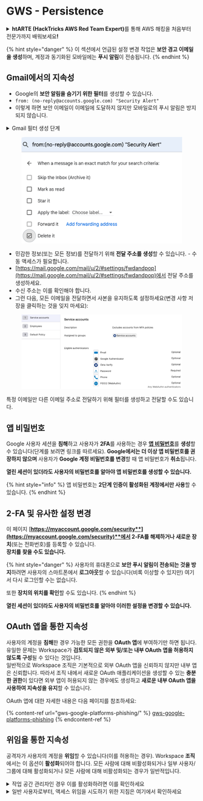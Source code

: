 # GWS - Persistence

<details>

<summary><strong>htARTE (HackTricks AWS Red Team Expert)</strong>를 통해 AWS 해킹을 처음부터 전문가까지 배워보세요<strong>!</strong></summary>

HackTricks를 지원하는 다른 방법:

* **회사를 HackTricks에서 광고하거나 HackTricks를 PDF로 다운로드**하려면 [**SUBSCRIPTION PLANS**](https://github.com/sponsors/carlospolop)를 확인하세요!
* [**공식 PEASS & HackTricks 스웨그**](https://peass.creator-spring.com)를 얻으세요.
* [**The PEASS Family**](https://opensea.io/collection/the-peass-family)를 발견하세요. 독점적인 [**NFTs**](https://opensea.io/collection/the-peass-family) 컬렉션입니다.
* 💬 [**Discord 그룹**](https://discord.gg/hRep4RUj7f) 또는 [**텔레그램 그룹**](https://t.me/peass)에 **참여**하거나 **Twitter**에서 저를 **팔로우**하세요. 🐦 [**@carlospolopm**](https://twitter.com/carlospolopm)**.**
* **HackTricks**와 **HackTricks Cloud** github 저장소에 PR을 제출하여 **해킹 트릭을 공유**하세요.

</details>

{% hint style="danger" %}
이 섹션에서 언급된 설정 변경 작업은 **보안 경고 이메일을 생성**하며, 계정과 동기화된 모바일에는 **푸시 알림**이 전송됩니다.
{% endhint %}

## **Gmail에서의 지속성**

* Google의 **보안 알림을 숨기기 위한 필터**를 생성할 수 있습니다.
* `from: (no-reply@accounts.google.com) "Security Alert"`
* 이렇게 하면 보안 이메일이 이메일에 도달하지 않지만 모바일로의 푸시 알림은 방지되지 않습니다.

<details>

<summary>Gmail 필터 생성 단계</summary>

([**여기**](https://support.google.com/mail/answer/6579)의 지침을 따랐습니다.)

1. [Gmail](https://mail.google.com/)을 엽니다.
2. 상단의 검색 상자에서 **검색 옵션 표시**를 클릭합니다. ![photos tune](https://lh3.googleusercontent.com/cD6YR\_YvqXqNKxrWn2NAWkV6tjJtg8vfvqijKT1\_9zVCrl2sAx9jROKhLqiHo2ZDYTE=w36) .
3. 검색 기준을 입력합니다. 검색이 올바르게 작동하는지 확인하려면 **검색**을 클릭하여 표시되는 이메일을 확인하세요.
4. 검색 창의 하단에서 **필터 생성**을 클릭합니다.
5. 필터가 수행할 작업을 선택합니다.
6. **필터 생성**을 클릭합니다.

현재 필터를 확인하려면 [https://mail.google.com/mail/u/0/#settings/filters](https://mail.google.com/mail/u/0/#settings/filters)에서 확인하세요.

</details>

<figure><img src="../../.gitbook/assets/image (142).png" alt=""><figcaption></figcaption></figure>

* 민감한 정보(또는 모든 정보)를 전달하기 위해 **전달 주소를 생성**할 수 있습니다. - 수동 액세스가 필요합니다.
* [https://mail.google.com/mail/u/2/#settings/fwdandpop](https://mail.google.com/mail/u/2/#settings/fwdandpop)에서 전달 주소를 생성하세요.
* 수신 주소는 이를 확인해야 합니다.
* 그런 다음, 모든 이메일을 전달하면서 사본을 유지하도록 설정하세요(변경 사항 저장을 클릭하는 것을 잊지 마세요):

<figure><img src="../../.gitbook/assets/image (143).png" alt=""><figcaption></figcaption></figure>

특정 이메일만 다른 이메일 주소로 전달하기 위해 필터를 생성하고 전달할 수도 있습니다.

## 앱 비밀번호

Google 사용자 세션을 **침해**하고 사용자가 **2FA**를 사용하는 경우 [**앱 비밀번호**](https://support.google.com/accounts/answer/185833?hl=en)를 **생성**할 수 있습니다(단계를 보려면 링크를 따르세요). **Google에서는 더 이상 앱 비밀번호를 권장하지 않으며** 사용자가 **Google 계정 비밀번호를 변경**할 때 앱 비밀번호가 **취소**됩니다.

**열린 세션이 있더라도 사용자의 비밀번호를 알아야 앱 비밀번호를 생성할 수 있습니다.**

{% hint style="info" %}
앱 비밀번호는 **2단계 인증이 활성화된 계정에서만 사용**할 수 있습니다.
{% endhint %}

## 2-FA 및 유사한 설정 변경

이 페이지 [**https://myaccount.google.com/security**](https://myaccount.google.com/security)**에서 2-FA를 해제하거나 새로운 장치**(또는 전화번호)를 등록할 수 있습니다.\
**장치를 찾을 수도 있습니다.**

{% hint style="danger" %}
사용자의 휴대폰으로 **보안 푸시 알림이 전송되는 것을 방지**하려면 사용자의 스마트폰에서 **로그아웃**할 수 있습니다(비록 이상할 수 있지만) 여기서 다시 로그인할 수는 없습니다.

또한 **장치의 위치를 확인**할 수도 있습니다.
{% endhint %}

**열린 세션이 있더라도 사용자의 비밀번호를 알아야 이러한 설정을 변경할 수 있습니다.**

## OAuth 앱을 통한 지속성

사용자의 계정을 **침해**한 경우 가능한 모든 권한을 **OAuth 앱**에 부여하기만 하면 됩니다. 유일한 문제는 Workspace가 **검토되지 않은 외부 및/또는 내부 OAuth 앱을 허용하지 않도록 구성**될 수 있다는 것입니다.\
일반적으로 Workspace 조직은 기본적으로 외부 OAuth 앱을 신뢰하지 않지만 내부 앱은 신뢰합니다. 따라서 조직 내에서 새로운 OAuth 애플리케이션을 생성할 수 있는 **충분한 권한**이 있다면 외부 앱이 허용되지 않는 경우에도 생성하고 **새로운 내부 OAuth 앱을 사용하여 지속성을 유지**할 수 있습니다.

OAuth 앱에 대한 자세한 내용은 다음 페이지를 참조하세요:

{% content-ref url="gws-google-platforms-phishing/" %}
[gws-google-platforms-phishing](gws-google-platforms-phishing/)
{% endcontent-ref %}

## 위임을 통한 지속성

공격자가 사용자의 계정을 **위임**할 수 있습니다(이를 허용하는 경우). Workspace **조직**에서는 이 옵션이 **활성화**되어야 합니다. 모든 사람에 대해 비활성화되거나 일부 사용자/그룹에 대해 활성화되거나 모든 사람에 대해 비활성화되는 경우가 일반적입니다.

<details>

<summary>작업 공간 관리자인 경우 이를 활성화하려면 이를 확인하세요</summary>

(문서에서 [복사한 정보](https://support.google.com/a/answer/7223765))

조직(예: 직장 또는 학교)의 관리자로서 Gmail 계정에 대한 액세스 위임을 사용자가 할 수 있는지 여부를 제어할 수 있습니다. 모든 사람이 계정을 위임할 수 있도록 할 수도 있고, 특정 부서의 사람들만 위임 설정을 할 수 있도록 할 수도 있습니다

#### 단계 1: 사용자의 Gmail 위임 활성화하기

**시작하기 전에:** 특정 사용자에게 설정을 적용하려면, 그들의 계정을 [조직 단위](https://support.google.com/a/topic/1227584)에 넣으세요.

1. [Google 관리 콘솔](https://support.google.com/a/answer/182076)에 [로그인](https://admin.google.com/)하세요.

현재 계정 CarlosPolop@gmail.com이 아닌 \_관리자 계정\_으로 로그인하세요. 2. 관리 콘솔에서, 메뉴로 이동하세요 ![](https://storage.googleapis.com/support-kms-prod/JxKYG9DqcsormHflJJ8Z8bHuyVI5YheC0lAp)![그리고](https://storage.googleapis.com/support-kms-prod/Th2Tx0uwPMOhsMPn7nRXMUo3vs6J0pto2DTn)![](https://storage.googleapis.com/support-kms-prod/ocGtUSENh4QebLpvZcmLcNRZyaTBcolMRSyl) **앱**![그리고](https://storage.googleapis.com/support-kms-prod/Th2Tx0uwPMOhsMPn7nRXMUo3vs6J0pto2DTn)**Google Workspace**![그리고](https://storage.googleapis.com/support-kms-prod/Th2Tx0uwPMOhsMPn7nRXMUo3vs6J0pto2DTn)**Gmail**![그리고](https://storage.googleapis.com/support-kms-prod/Th2Tx0uwPMOhsMPn7nRXMUo3vs6J0pto2DTn)**사용자 설정**. 3. 설정을 모든 사용자에게 적용하려면, 최상위 조직 단위를 선택한 채로 두세요. 그렇지 않으면, 하위 [조직 단위](https://support.google.com/a/topic/1227584)를 선택하세요. 4. **메일 위임**을 클릭하세요. 5. **도메인 내 다른 사용자에게 메일함 액세스 위임을 허용** 상자를 선택하세요. 6. (선택 사항) 사용자가 계정에서 전송된 위임 메시지에 포함되는 발신자 정보를 지정할 수 있도록 하려면, **사용자가 이 설정을 사용자 정의할 수 있도록 허용** 상자를 선택하세요. 7. 대리인이 전송한 이메일에 포함되는 기본 발신자 정보를 위해 옵션을 선택하세요:

* **계정 소유자와 대리인의 이메일 주소 표시** - 메시지에는 Gmail 계정 소유자와 대리인의 이메일 주소가 포함됩니다.
* **계정 소유자만 표시** - 메시지에는 Gmail 계정 소유자의 이메일 주소만 포함됩니다. 대리인의 이메일 주소는 포함되지 않습니다.

8. (선택 사항) 사용자가 그룹을 대리인으로 추가할 수 있도록 하려면, **사용자가 Google 그룹에 메일함 액세스를 부여할 수 있도록 허용** 상자를 선택하세요.
9. **저장**을 클릭하세요. 하위 조직 단위를 구성한 경우, 상위 조직 단위의 설정을 **상속**하거나 **재정의**할 수 있습니다.
10. (선택 사항) 다른 조직 단위에 대해 Gmail 위임을 활성화하려면, 단계 3-9를 반복하세요.

변경 사항은 최대 24시간이 소요될 수 있지만, 일반적으로 더 빨리 적용됩니다. [자세히 알아보기](https://support.google.com/a/answer/7514107)

#### 단계 2: 사용자가 계정에 대리인 설정하기

위임을 활성화한 후, 사용자는 Gmail 설정으로 이동하여 대리인을 지정할 수 있습니다. 대리인은 사용자를 대신하여 메시지를 읽고, 보내고, 받을 수 있습니다.

자세한 내용은 [이메일 위임 및 공동 작업](https://support.google.com/a/users/answer/138350)을 사용자에게 안내하세요.

</details>

<details>

<summary>일반 사용자로부터, 액세스 위임을 시도하기 위한 지침은 여기에서 확인하세요</summary>

(문서에서 [**복사한 정보**](https://support.google.com/mail/answer/138350))

최대 10명의 대리인을 추가할 수 있습니다.

귀하의 회사, 학교 또는 기타 조직을 통해 Gmail을 사용하는 경우:

* 조직 내에서 최대 1000명의 대리인을 추가할 수 있습니다.
* 일반적인 사용에서, 40명의 대리인이 동시에 Gmail 계정에 액세스할 수 있습니다.
* API 또는 브라우저 확장 프로그램과 같은 자동화된 프로세스를 사용하는 경우, 일부 대리인만 Gmail 계정에 동시에 액세스할 수 있습니다.

1. 컴퓨터에서 [Gmail](https://mail.google.com/)을 엽니다. Gmail 앱에서는 대리인을 추가할 수 없습니다.
2. 오른쪽 상단에서 설정을 클릭하세요 ![설정](https://lh3.googleusercontent.com/p3J-ZSPOLtuBBR\_ofWTFDfdgAYQgi8mR5c76ie8XQ2wjegk7-yyU5zdRVHKybQgUlQ=w36-h36) ![그리고](https://lh3.googleusercontent.com/3\_l97rr0GvhSP2XV5OoCkV2ZDTIisAOczrSdzNCBxhIKWrjXjHucxNwocghoUa39gw=w36-h36) **모든 설정 보기**를 클릭하세요.
3. **계정 및 가져오기** 또는 **계정** 탭을 클릭하세요.
4. "계정에 액세스 권한 부여" 섹션에서 **다른 계정 추가**를 클릭하세요. 귀하의 회사나 학교를 통해 Gmail을 사용하는 경우, 조직에서 이메일 위임을 제한할 수 있습니다. 이 설정이 표시되지 않는 경우, 관리자에게 문의하세요.

* 계정에 액세스 권한 부여가 표시되지 않으면, 제한되었습니다.

5. 추가할 사람의 이메일 주소를 입력하세요. 귀하의 회사, 학교 또는 기타 조직을 통해 Gmail을 사용하는 경우, 동일한 도메인을 가진 그룹의 이메일 주소를 입력할 수 있습니다. 이 그룹의 외부 구성원은 액세스 권한을 받지 못합니다.\
   \
   **중요:** 위임할 계정이 새 계정이거나 비밀번호가 재설정된 경우, 관리자는 처음 로그인할 때 비밀번호 변경 요구 사항을 해제해야 합니다.

* [관리자가 사용자를 생성하는 방법 알아보기](https://support.google.com/a/answer/33310).
* [관리자가 비밀번호를 재설정하는 방법 알아보기](https://support.google.com/a/answer/33319).

6\. **다음 단계**를 클릭하세요 !\[그리고]\(https://lh3.googleusercontent.com/QbWcYKta5vh\_4-Og

* **HackTricks** 및 **HackTricks Cloud** github 저장소에 PR을 제출하여 해킹 기법을 공유하세요.

</details>
